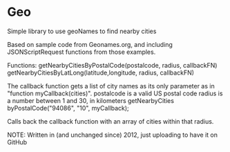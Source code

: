 Geo
===

Simple library to use geoNames to find nearby cities

Based on sample code from Geonames.org, and including JSONScriptRequest functions
from those examples.
   
Functions:
  getNearbyCitiesByPostalCode(postalcode, radius, callbackFN)
  getNearbyCitiesByLatLong(latitude,longitude, radius, callbackFN)

   The callback function gets a list of city names as its only parameter as in 
   "function myCallback(cities)".
   postalcode is a valid US postal code
   radius is a number between 1 and 30, in kilometers
      getNearbyCities byPostalCode("94086", "10", myCallback);
   
   Calls back the callback function with an array of cities within that radius.
   
   
NOTE: Written in (and unchanged since) 2012, just uploading to have it on GitHub 
